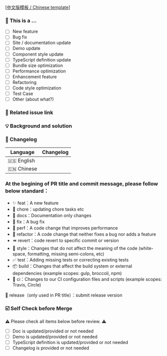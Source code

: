 <!--
First of all, thank you for your contribution! 😄

Pull requests will be merged after one of the code owner approve.
Please makes sure that these forms are filled before submitting your pull request, thank you!
-->

[[中文版模板 / Chinese template](https://github.com/Jacky-Summer/monki-ui/blob/development/.github/PULL_REQUEST_TEMPLATE/pr_cn.md)]

### 🤔 This is a ...

- [ ] New feature
- [ ] Bug fix
- [ ] Site / documentation update
- [ ] Demo update
- [ ] Component style update
- [ ] TypeScript definition update
- [ ] Bundle size optimization
- [ ] Performance optimization
- [ ] Enhancement feature
- [ ] Refactoring
- [ ] Code style optimization
- [ ] Test Case
- [ ] Other (about what?)

### 🔗 Related issue link

<!--
1. Describe the source of requirement, like related issue link.
-->

### 💡 Background and solution

<!--
1. Describe the problem and the scenario.
2. GIF or snapshot should be provided if includes UI/interactive modification.
3. How to fix the problem, and list final API implementation and usage sample if that is a new feature.
-->

### 📝 Changelog

<!--
Describe changes from the user side, and list all potential break changes or other risks.
--->

| Language   | Changelog |
| ---------- | --------- |
| 🇺🇸 English |           |
| 🇨🇳 Chinese |           |

### At the begining of PR title and commit message, please follow below standard：

- ✨ feat：A new feature
- 🔧 chore：updating chore tasks etc
- 📝 docs：Documentation only changes
- 🐛 fix：A bug fix
- 🚀 perf：A code change that improves performance
- 🔨 refactor：A code change that neither fixes a bug nor adds a feature
- ⏪ revert：code revert to specific commit or version
- 🎨 style：Changes that do not affect the meaning of the code (white-space, formatting, missing semi-colons, etc)
- ✅ test：Adding missing tests or correcting existing tests
- 📦 build：Changes that affect the build system or external dependencies (example scopes: gulp, broccoli, npm)
- 👷 ci：Changes to our CI configuration files and scripts (example scopes: Travis, Circle)

🎉 release（only used in PR title）：submit release version

### ☑️ Self Check before Merge

⚠️ Please check all items below before review. ⚠️

- [ ] Doc is updated/provided or not needed
- [ ] Demo is updated/provided or not needed
- [ ] TypeScript definition is updated/provided or not needed
- [ ] Changelog is provided or not needed
